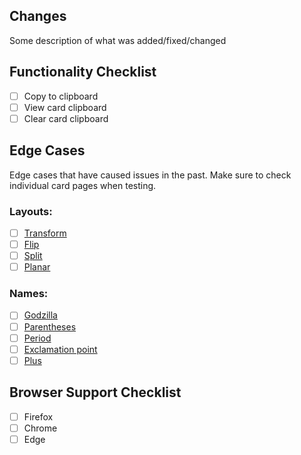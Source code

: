 ## Changes
Some description of what was added/fixed/changed

## Functionality Checklist
- [ ] Copy to clipboard
- [ ] View card clipboard
- [ ] Clear card clipboard

## Edge Cases
Edge cases that have caused issues in the past. Make sure to check individual card pages when testing.
### Layouts:
- [ ] [Transform](https://scryfall.com/search?q=layout%3Asplit)
- [ ] [Flip](https://scryfall.com/search?q=layout%3Aflip)
- [ ] [Split](https://scryfall.com/search?q=layout%3Asplit)
- [ ] [Planar](https://scryfall.com/search?q=layout%3Aplanar)

### Names:
- [ ] [Godzilla](https://scryfall.com/search?q=is%3Agodzilla)
- [ ] [Parentheses](https://scryfall.com/search?q=name%3A%22%28%22)
- [ ] [Period](https://scryfall.com/search?q=name%3A%22.%22)
- [ ] [Exclamation point](https://scryfall.com/search?q=name%3A%22%21%22)
- [ ] [Plus](https://scryfall.com/search?q=%2B)

## Browser Support Checklist
- [ ] Firefox
- [ ] Chrome
- [ ] Edge

